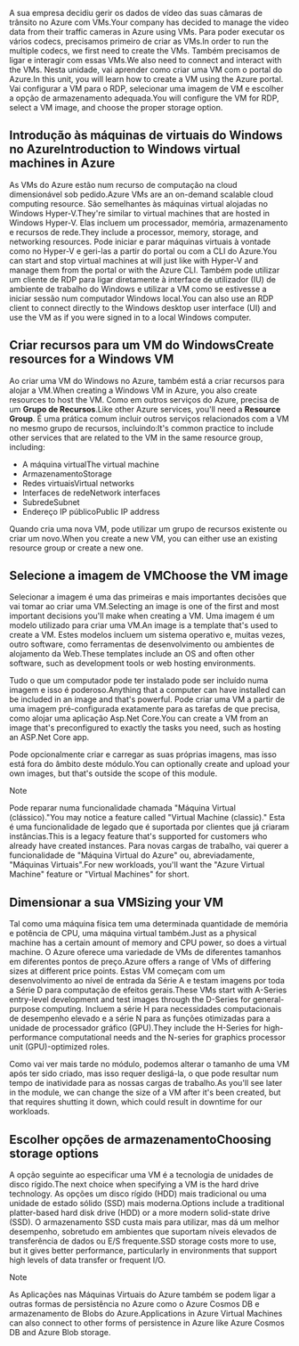 <span data-ttu-id="aab2d-101">A sua empresa decidiu gerir os dados de vídeo das suas câmaras de trânsito no Azure com VMs.</span><span class="sxs-lookup"><span data-stu-id="aab2d-101">Your company has decided to manage the video data from their traffic cameras in Azure using VMs.</span></span> <span data-ttu-id="aab2d-102">Para poder executar os vários codecs, precisamos primeiro de criar as VMs.</span><span class="sxs-lookup"><span data-stu-id="aab2d-102">In order to run the multiple codecs, we first need to create the VMs.</span></span> <span data-ttu-id="aab2d-103">Também precisamos de ligar e interagir com essas VMs.</span><span class="sxs-lookup"><span data-stu-id="aab2d-103">We also need to connect and interact with the VMs.</span></span> <span data-ttu-id="aab2d-104">Nesta unidade, vai aprender como criar uma VM com o portal do Azure.</span><span class="sxs-lookup"><span data-stu-id="aab2d-104">In this unit, you will learn how to create a VM using the Azure portal.</span></span> <span data-ttu-id="aab2d-105">Vai configurar a VM para o RDP, selecionar uma imagem de VM e escolher a opção de armazenamento adequada.</span><span class="sxs-lookup"><span data-stu-id="aab2d-105">You will configure the VM for RDP, select a VM image, and choose the proper storage option.</span></span>

## <a name="introduction-to-windows-virtual-machines-in-azure"></a><span data-ttu-id="aab2d-106">Introdução às máquinas de virtuais do Windows no Azure</span><span class="sxs-lookup"><span data-stu-id="aab2d-106">Introduction to Windows virtual machines in Azure</span></span>

<span data-ttu-id="aab2d-107">As VMs do Azure estão num recurso de computação na cloud dimensionável sob pedido.</span><span class="sxs-lookup"><span data-stu-id="aab2d-107">Azure VMs are an on-demand scalable cloud computing resource.</span></span> <span data-ttu-id="aab2d-108">São semelhantes às máquinas virtual alojadas no Windows Hyper-V.</span><span class="sxs-lookup"><span data-stu-id="aab2d-108">They're similar to virtual machines that are hosted in Windows Hyper-V.</span></span> <span data-ttu-id="aab2d-109">Elas incluem um processador, memória, armazenamento e recursos de rede.</span><span class="sxs-lookup"><span data-stu-id="aab2d-109">They include a processor, memory, storage, and networking resources.</span></span> <span data-ttu-id="aab2d-110">Pode iniciar e parar máquinas virtuais à vontade como no Hyper-V e geri-las a partir do portal ou com a CLI do Azure.</span><span class="sxs-lookup"><span data-stu-id="aab2d-110">You can start and stop virtual machines at will just like with Hyper-V and manage them from the portal or with the Azure CLI.</span></span> <span data-ttu-id="aab2d-111">Também pode utilizar um cliente de RDP para ligar diretamente à interface de utilizador (IU) de ambiente de trabalho do Windows e utilizar a VM como se estivesse a iniciar sessão num computador Windows local.</span><span class="sxs-lookup"><span data-stu-id="aab2d-111">You can also use an RDP client to connect directly to the Windows desktop user interface (UI) and use the VM as if you were signed in to a local Windows computer.</span></span>

## <a name="create-resources-for-a-windows-vm"></a><span data-ttu-id="aab2d-112">Criar recursos para um VM do Windows</span><span class="sxs-lookup"><span data-stu-id="aab2d-112">Create resources for a Windows VM</span></span>

<span data-ttu-id="aab2d-113">Ao criar uma VM do Windows no Azure, também está a criar recursos para alojar a VM.</span><span class="sxs-lookup"><span data-stu-id="aab2d-113">When creating a Windows VM in Azure, you also create resources to host the VM.</span></span> <span data-ttu-id="aab2d-114">Como em outros serviços do Azure, precisa de um **Grupo de Recursos**.</span><span class="sxs-lookup"><span data-stu-id="aab2d-114">Like other Azure services, you'll need a **Resource Group**.</span></span> <span data-ttu-id="aab2d-115">É uma prática comum incluir outros serviços relacionados com a VM no mesmo grupo de recursos, incluindo:</span><span class="sxs-lookup"><span data-stu-id="aab2d-115">It's common practice to include other services that are related to the VM in the same resource group, including:</span></span>

* <span data-ttu-id="aab2d-116">A máquina virtual</span><span class="sxs-lookup"><span data-stu-id="aab2d-116">The virtual machine</span></span>
* <span data-ttu-id="aab2d-117">Armazenamento</span><span class="sxs-lookup"><span data-stu-id="aab2d-117">Storage</span></span>
* <span data-ttu-id="aab2d-118">Redes virtuais</span><span class="sxs-lookup"><span data-stu-id="aab2d-118">Virtual networks</span></span> 
* <span data-ttu-id="aab2d-119">Interfaces de rede</span><span class="sxs-lookup"><span data-stu-id="aab2d-119">Network interfaces</span></span>
* <span data-ttu-id="aab2d-120">Subrede</span><span class="sxs-lookup"><span data-stu-id="aab2d-120">Subnet</span></span>
* <span data-ttu-id="aab2d-121">Endereço IP público</span><span class="sxs-lookup"><span data-stu-id="aab2d-121">Public IP address</span></span>

<span data-ttu-id="aab2d-122">Quando cria uma nova VM, pode utilizar um grupo de recursos existente ou criar um novo.</span><span class="sxs-lookup"><span data-stu-id="aab2d-122">When you create a new VM, you can either use an existing resource group or create a new one.</span></span>

## <a name="choose-the-vm-image"></a><span data-ttu-id="aab2d-123">Selecione a imagem de VM</span><span class="sxs-lookup"><span data-stu-id="aab2d-123">Choose the VM image</span></span>

<span data-ttu-id="aab2d-124">Selecionar a imagem é uma das primeiras e mais importantes decisões que vai tomar ao criar uma VM.</span><span class="sxs-lookup"><span data-stu-id="aab2d-124">Selecting an image is one of the first and most important decisions you'll make when creating a VM.</span></span> <span data-ttu-id="aab2d-125">Uma imagem é um modelo utilizado para criar uma VM.</span><span class="sxs-lookup"><span data-stu-id="aab2d-125">An image is a template that's used to create a VM.</span></span> <span data-ttu-id="aab2d-126">Estes modelos incluem um sistema operativo e, muitas vezes, outro software, como ferramentas de desenvolvimento ou ambientes de alojamento da Web.</span><span class="sxs-lookup"><span data-stu-id="aab2d-126">These templates include an OS and often other software, such as development tools or web hosting environments.</span></span>

<span data-ttu-id="aab2d-127">Tudo o que um computador pode ter instalado pode ser incluído numa imagem e isso é poderoso.</span><span class="sxs-lookup"><span data-stu-id="aab2d-127">Anything that a computer can have installed can be included in an image and that's powerful.</span></span> <span data-ttu-id="aab2d-128">Pode criar uma VM a partir de uma imagem pré-configurada exatamente para as tarefas de que precisa, como alojar uma aplicação Asp.Net Core.</span><span class="sxs-lookup"><span data-stu-id="aab2d-128">You can create a VM from an image that's preconfigured to exactly the tasks you need, such as hosting an ASP.Net Core app.</span></span>

<span data-ttu-id="aab2d-129">Pode opcionalmente criar e carregar as suas próprias imagens, mas isso está fora do âmbito deste módulo.</span><span class="sxs-lookup"><span data-stu-id="aab2d-129">You can optionally create and upload your own images, but that's outside the scope of this module.</span></span>

> [!Note] 
> <span data-ttu-id="aab2d-130">Pode reparar numa funcionalidade chamada "Máquina Virtual (clássico)."</span><span class="sxs-lookup"><span data-stu-id="aab2d-130">You may notice a feature called "Virtual Machine (classic)."</span></span> <span data-ttu-id="aab2d-131">Esta é uma funcionalidade de legado que é suportada por clientes que já criaram instâncias.</span><span class="sxs-lookup"><span data-stu-id="aab2d-131">This is a legacy feature that's supported for customers who already have created instances.</span></span> <span data-ttu-id="aab2d-132">Para novas cargas de trabalho, vai querer a funcionalidade de "Máquina Virtual do Azure" ou, abreviadamente, "Máquinas Virtuais".</span><span class="sxs-lookup"><span data-stu-id="aab2d-132">For new workloads, you'll want the "Azure Virtual Machine" feature or "Virtual Machines" for short.</span></span>

## <a name="sizing-your-vm"></a><span data-ttu-id="aab2d-133">Dimensionar a sua VM</span><span class="sxs-lookup"><span data-stu-id="aab2d-133">Sizing your VM</span></span>

<span data-ttu-id="aab2d-134">Tal como uma máquina física tem uma determinada quantidade de memória e potência de CPU, uma máquina virtual também.</span><span class="sxs-lookup"><span data-stu-id="aab2d-134">Just as a physical machine has a certain amount of memory and CPU power, so does a virtual machine.</span></span> <span data-ttu-id="aab2d-135">O Azure oferece uma variedade de VMs de diferentes tamanhos em diferentes pontos de preço.</span><span class="sxs-lookup"><span data-stu-id="aab2d-135">Azure offers a range of VMs of differing sizes at different price points.</span></span> <span data-ttu-id="aab2d-136">Estas VM começam com um desenvolvimento ao nível de entrada da Série A e testam imagens por toda a Série D para computação de efeitos gerais.</span><span class="sxs-lookup"><span data-stu-id="aab2d-136">These VMs start with A-Series entry-level development and test images through the D-Series for general-purpose computing.</span></span> <span data-ttu-id="aab2d-137">Incluem a série H para necessidades computacionais de desempenho elevado e a série N para as funções otimizadas para a unidade de processador gráfico (GPU).</span><span class="sxs-lookup"><span data-stu-id="aab2d-137">They include the H-Series for high-performance computational needs and the N-series for graphics processor unit (GPU)-optimized roles.</span></span>

<span data-ttu-id="aab2d-138">Como vai ver mais tarde no módulo, podemos alterar o tamanho de uma VM após ter sido criado, mas isso requer desligá-la, o que pode resultar num tempo de inatividade para as nossas cargas de trabalho.</span><span class="sxs-lookup"><span data-stu-id="aab2d-138">As you'll see later in the module, we can change the size of a VM after it's been created, but that requires shutting it down, which could result in downtime for our workloads.</span></span>

## <a name="choosing-storage-options"></a><span data-ttu-id="aab2d-139">Escolher opções de armazenamento</span><span class="sxs-lookup"><span data-stu-id="aab2d-139">Choosing storage options</span></span>

<span data-ttu-id="aab2d-140">A opção seguinte ao especificar uma VM é a tecnologia de unidades de disco rígido.</span><span class="sxs-lookup"><span data-stu-id="aab2d-140">The next choice when specifying a VM is the hard drive technology.</span></span> <span data-ttu-id="aab2d-141">As opções um disco rígido (HDD) mais tradicional ou uma unidade de estado sólido (SSD) mais moderna.</span><span class="sxs-lookup"><span data-stu-id="aab2d-141">Options include a traditional platter-based hard disk drive (HDD) or a more modern solid-state drive (SSD).</span></span> <span data-ttu-id="aab2d-142">O armazenamento SSD custa mais para utilizar, mas dá um melhor desempenho, sobretudo em ambientes que suportam níveis elevados de transferência de dados ou E/S frequente.</span><span class="sxs-lookup"><span data-stu-id="aab2d-142">SSD storage costs more to use, but it gives better performance, particularly in environments that support high levels of data transfer or frequent I/O.</span></span>

> [!Note] 
> <span data-ttu-id="aab2d-143">As Aplicações nas Máquinas Virtuais do Azure também se podem ligar a outras formas de persistência no Azure como o Azure Cosmos DB e armazenamento de Blobs do Azure.</span><span class="sxs-lookup"><span data-stu-id="aab2d-143">Applications in Azure Virtual Machines can also connect to other forms of persistence in Azure like Azure Cosmos DB and Azure Blob storage.</span></span>

